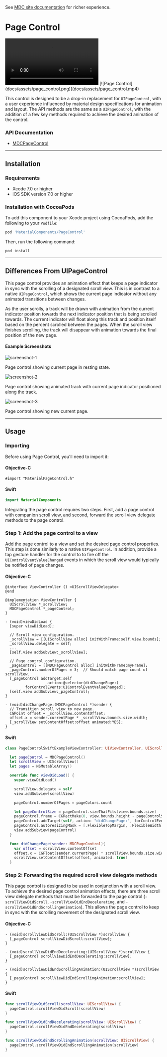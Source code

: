 <!--{% if site.link_to_site == "true" %}-->
See <a href="https://material-ext.appspot.com/mdc-ios-preview/components/PageControl/">MDC site documentation</a> for richer experience.
<!--{% else %}See <a href="https://github.com/material-components/material-components-ios/tree/develop/components/PageControl">GitHub</a> for README documentation.{% endif %}-->

# Page Control

<div class="ios-animation right" markdown="1">
  <video src="docs/assets/page_control.mp4" autoplay loop></video>
  [![Page Control](docs/assets/page_control.png)](docs/assets/page_control.mp4)
</div>

This control is designed to be a drop-in replacement for `UIPageControl`, with a user experience
influenced by material design specifications for animation and layout. The API methods are the
same as a `UIPageControl`, with the addition of a few key methods required to achieve the
desired animation of the control.
<!--{: .intro }-->


### API Documentation

<ul class="icon-list">
  <li class="icon-link"><a href="https://material-ext.appspot.com/mdc-ios-preview/components/PageControl/apidocs/Classes/MDCPageControl.html">MDCPageControl</a></li>
</ul>


- - -

## Installation

### Requirements

- Xcode 7.0 or higher
- iOS SDK version 7.0 or higher

### Installation with CocoaPods

To add this component to your Xcode project using CocoaPods, add the following to your `Podfile`:

~~~ bash
pod 'MaterialComponents/PageControl'
~~~

Then, run the following command:

~~~ bash
pod install
~~~


- - -

## Differences From UIPageControl

This page control provides an animation effect that keeps a page indicator in sync with the
scrolling of a designated scroll view. This is in contrast to a native `UIPageControl`, which
shows the current page indicator without any animated transitions between changes.

As the user scrolls, a track will be drawn with animation from the current indicator position
towards the next indicator position that is being scrolled towards. The current indicator will
float along this track and position itself based on the percent scrolled between the pages.
When the scroll view finishes scrolling, the track will disappear with animation towards the
final position of the new page.


#### Example Screenshots


![screenshot-1](docs/assets/MDCPageControl_screenshot-1.png)
<!--{: .ios-screenshot .right }-->
Page control showing current page in resting state.
<!--{: .clear-after }-->


![screenshot-2](docs/assets/MDCPageControl_screenshot-2.png)
<!--{: .ios-screenshot .right }-->
Page control showing animated track with current page indicator positioned along the track.
<!--{: .clear-after }-->


![screenshot-3](docs/assets/MDCPageControl_screenshot-3.png)
<!--{: .ios-screenshot .right }-->
Page control showing new current page.
<!--{: .clear-after }-->


- - -

## Usage

### Importing

Before using Page Control, you'll need to import it:

<!--<div class="material-code-render" markdown="1">-->
#### Objective-C

~~~ objc
#import "MaterialPageControl.h"
~~~

#### Swift
~~~ swift
import MaterialComponents
~~~
<!--</div>-->

Integrating the page control requires two steps. First, add a page control with companion scroll
view, and second, forward the scroll view delegate methods to the page control.

### Step 1: Add the page control to a view

Add the page control to a view and set the desired page control properties. This step is done
similarly to a native `UIPageControl`. In addition, provide a tap gesture handler for the control to
to fire off the `UIControlEventValueChanged` events in which the scroll view would typically be
notified of page changes.

<!--<div class="material-code-render" markdown="1">-->
#### Objective-C

~~~ objc
@interface ViewController () <UIScrollViewDelegate>
@end

@implementation ViewController {
  UIScrollView *_scrollView;
  MDCPageControl *_pageControl;
}

- (void)viewDidLoad {
  [super viewDidLoad];

  // Scroll view configuration.
  _scrollView = [[UIScrollView alloc] initWithFrame:self.view.bounds];
  _scrollView.delegate = self;
  ...
  [self.view addSubview:_scrollView];

  // Page control configuration.
  _pageControl = [[MDCPageControl alloc] initWithFrame:myFrame];
  _pageControl.numberOfPages = 3;  // Should match page count of scrollView.
  [_pageControl addTarget:self
                   action:@selector(didChangePage:)
         forControlEvents:UIControlEventValueChanged];
  [self.view addSubview:_pageControl];
}

- (void)didChangePage:(MDCPageControl *)sender {
  // Transition scroll view to new page.
  CGPoint offset = _scrollView.contentOffset;
  offset.x = sender.currentPage * _scrollView.bounds.size.width;
  [_scrollView setContentOffset:offset animated:YES];
}
~~~

#### Swift

~~~ swift
class PageControlSwiftExampleViewController: UIViewController, UIScrollViewDelegate {

  let pageControl = MDCPageControl()
  let scrollView = UIScrollView()
  let pages = NSMutableArray()

  override func viewDidLoad() {
    super.viewDidLoad()

    scrollView.delegate = self
    view.addSubview(scrollView)

    pageControl.numberOfPages = pageColors.count

    let pageControlSize = pageControl.sizeThatFits(view.bounds.size)
    pageControl.frame = CGRectMake(0, view.bounds.height - pageControlSize.height, view.bounds.width, pageControlSize.height);
    pageControl.addTarget(self, action: "didChangePage:", forControlEvents: .ValueChanged)
    pageControl.autoresizingMask = [.FlexibleTopMargin, .FlexibleWidth];
    view.addSubview(pageControl)
  }

  func didChangePage(sender: MDCPageControl){
    var offset = scrollView.contentOffset
    offset.x = CGFloat(sender.currentPage) * scrollView.bounds.size.width;
    scrollView.setContentOffset(offset, animated: true)
  }

~~~
<!--</div>-->

### Step 2: Forwarding the required scroll view delegate methods

This page control is designed to be used in conjunction with a scroll view. To achieve the desired
page control animation effects, there are three scroll view delegate methods that must be forwarded
to the page control (`-scrollViewDidScroll`, `-scrollViewDidEndDecelerating`, and
`-scrollViewDidEndScrollingAnimation`). This allows the page control to keep in sync with the
scrolling movement of the designated scroll view.

<!--<div class="material-code-render" markdown="1">-->
#### Objective-C

~~~ objc
- (void)scrollViewDidScroll:(UIScrollView *)scrollView {
  [_pageControl scrollViewDidScroll:scrollView];
}

- (void)scrollViewDidEndDecelerating:(UIScrollView *)scrollView {
  [_pageControl scrollViewDidEndDecelerating:scrollView];
}

- (void)scrollViewDidEndScrollingAnimation:(UIScrollView *)scrollView {
  [_pageControl scrollViewDidEndScrollingAnimation:scrollView];
}
~~~

#### Swift

~~~ swift
func scrollViewDidScroll(scrollView: UIScrollView) {
  pageControl.scrollViewDidScroll(scrollView)
}

func scrollViewDidEndDecelerating(scrollView: UIScrollView) {
  pageControl.scrollViewDidEndDecelerating(scrollView)
}

func scrollViewDidEndScrollingAnimation(scrollView: UIScrollView) {
  pageControl.scrollViewDidEndScrollingAnimation(scrollView)
}
~~~

<!--</div>-->
